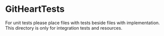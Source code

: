 # GitHeartTests

For unit tests please place files with tests beside files with implementation. This directory is
only for integration tests and resources.
